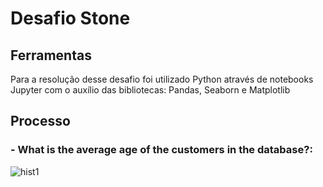 # **Desafio Stone** 

## **Ferramentas**
Para a resolução desse desafio foi utilizado Python através de notebooks Jupyter com o auxílio das bibliotecas: Pandas, Seaborn e Matplotlib

## **Processo** 

### - What is the average age of the customers in the database?:

![hist1](file:///var/folders/01/vzkn2xtd7w53y6r6lxz7_jlc0000gn/T/TemporaryItems/NSIRD_screencaptureui_1xiLXK/Captura%20de%20Tela%202021-04-09%20a%CC%80s%2009.25.23.png)
